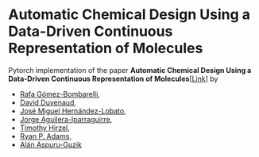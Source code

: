 # Automatic Chemical Design Using a Data-Driven Continuous Representation of Molecules
Pytorch implementation of the paper **Automatic Chemical Design Using a Data-Driven Continuous Representation of Molecules**[[Link](https://arxiv.org/abs/1505.04597)] by
 * [Rafa Gómez-Bombarelli](http://aspuru.chem.harvard.edu/rafa-gomez-bombarelli/),
 * [David Duvenaud](https://www.cs.toronto.edu/~duvenaud/),
 * [José Miguel Hernández-Lobato](https://jmhl.org/),
 * [Jorge Aguilera-Iparraguirre](http://aspuru.chem.harvard.edu/jorge-aguilera/),
 * [Timothy Hirzel](https://www.linkedin.com/in/t1m0thy),
 * [Ryan P. Adams](http://people.seas.harvard.edu/~rpa/'),
 * [Alán Aspuru-Guzik](http://aspuru.chem.harvard.edu/about-alan/)
